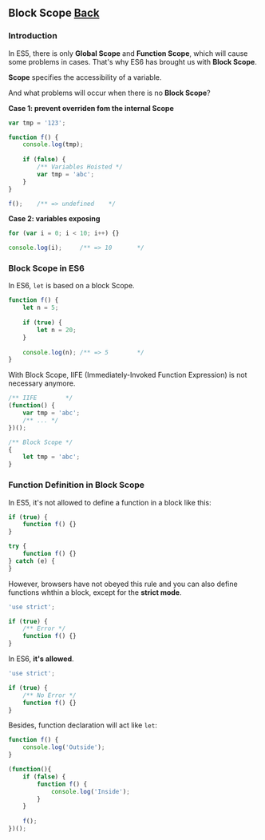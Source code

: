 ## Block Scope [Back](./../es6.md)

### Introduction

In ES5, there is only **Global Scope** and **Function Scope**, which will cause some problems in cases. That's why ES6 has brought us with **Block Scope**.

**Scope** specifies the accessibility of a variable.

And what problems will occur when there is no **Block Scope**?

**Case 1: prevent overriden fom the internal Scope**

```js
var tmp = '123';

function f() {
    console.log(tmp);
    
    if (false) {
        /** Variables Hoisted */
        var tmp = 'abc';
    }
}

f();    /** => undefined    */
```

**Case 2: variables exposing**

```js
for (var i = 0; i < 10; i++) {}

console.log(i);     /** => 10       */
```

### Block Scope in ES6

In ES6, `let` is based on a block Scope.

```js
function f() {
    let n = 5;
    
    if (true) {
        let n = 20;
    }
    
    console.log(n); /** => 5        */
}
```

With Block Scope, IIFE (Immediately-Invoked Function Expression) is not necessary anymore.

```js
/** IIFE        */
(function() {
    var tmp = 'abc';
    /** ... */
})();

/** Block Scope */
{
    let tmp = 'abc';
}
```

### Function Definition in Block Scope

In ES5, it's not allowed to define a function in a block like this:

```js
if (true) {
    function f() {}
}

try {
    function f() {}
} catch (e) {
}
```

However, browsers have not obeyed this rule and you can also define functions whthin a block, except for the **strict mode**.

```js
'use strict';

if (true) {
    /** Error */
    function f() {}
}
```

In ES6, **it's allowed**.

```js
'use strict';

if (true) {
    /** No Error */
    function f() {}
}
```

Besides, function declaration will act like `let`:

```js
function f() {
    console.log('Outside');
}

(function(){
    if (false) {
        function f() {
            console.log('Inside');
        }
    }
    
    f();
})();
```
